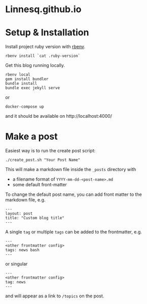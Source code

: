 Linnesq.github.io
=================

# Setup & Installation

Install project ruby version with [rbenv](https://github.com/rbenv/rbenv).

```
rbenv install `cat .ruby-version`
```

Get this blog running locally.

```
rbenv local
gem install bundler
bundle install
bundle exec jekyll serve
```

or

```
docker-compose up
```

and it should be available on http://localhost:4000/

# Make a post

Easiest way is to run the create post script:

```
./create_post.sh "Your Post Name"
```

This will make a markdown file inside the `_posts` directory with

* a filename format of `YYYY-mm-dd-<post-name>.md`
* some default front-matter

To change the default post name, you can add front matter to the markdown file, e.g. 

```
---
layout: post
title: "Custom blog title"
---
```

A single `tag` or multiple `tags` can be added to the frontmatter, e.g. 

```
---
<other frontmatter config>
tags: news bash
---
```

or singular

```
---
<other frontmatter config>
tag: news
---
```

and will appear as a link to `/topics` on the post.